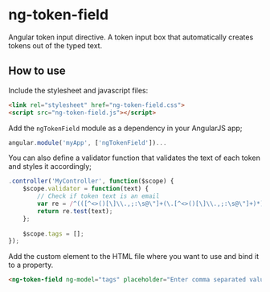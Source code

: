 # ng-token-field
Angular token input directive. A token input box that automatically creates tokens out of the typed text.

## How to use

Include the stylesheet and javascript files:
```html
<link rel="stylesheet" href="ng-token-field.css"> 
<script src="ng-token-field.js"></script>
```

Add the `ngTokenField` module as a dependency in your AngularJS app;
```javascript
angular.module('myApp', ['ngTokenField'])...
```

You can also define a validator function that validates the text of each token and styles it accordingly;
```javascript
.controller('MyController', function($scope) {
	$scope.validator = function(text) {
		// Check if token text is an email
		var re = /^(([^<>()[\]\\.,;:\s@\"]+(\.[^<>()[\]\\.,;:\s@\"]+)*)|(\".+\"))@((\[[0-9]{1,3}\.[0-9]{1,3}\.[0-9]{1,3}\.[0-9]{1,3}\])|(([a-zA-Z\-0-9]+\.)+[a-zA-Z]{2,}))$/;
		return re.test(text);
    };
	
	$scope.tags = [];
});
```

Add the custom element <ng-token-field> to the HTML file where you want to use and bind it to a property. 
```html
<ng-token-field ng-model="tags" placeholder="Enter comma separated values" validator="validator(text)"></ng-token-field>{{tags}}
```

